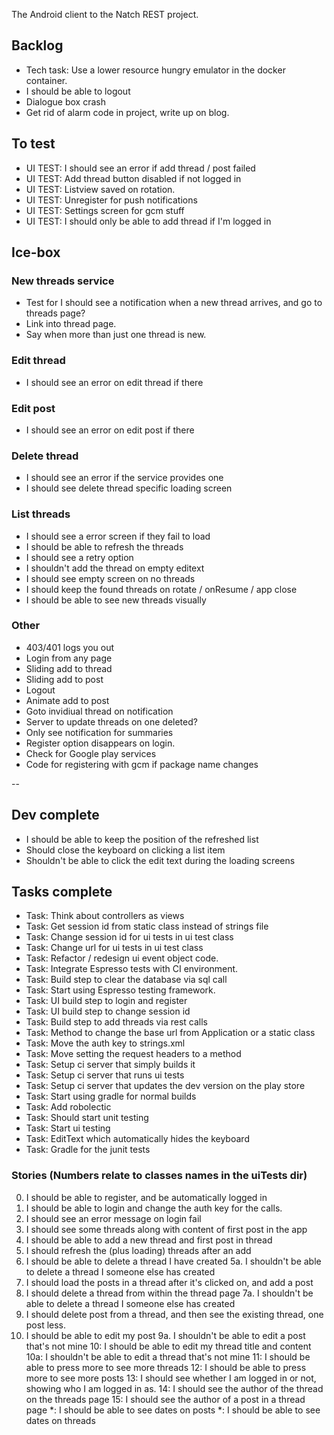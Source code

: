 The Android client to the Natch REST project.

## Backlog  

* Tech task: Use a lower resource hungry emulator in the docker container.
* I should be able to logout
* Dialogue box crash
* Get rid of alarm code in project, write up on blog.

## To test

* UI TEST: I should see an error if add thread / post failed
* UI TEST: Add thread button disabled if not logged in
* UI TEST: Listview saved on rotation.
* UI TEST: Unregister for push notifications
* UI TEST: Settings screen for gcm stuff
* UI TEST: I should only be able to add thread if I'm logged in

## Ice-box

### New threads service
* Test for I should see a notification when a new thread arrives, and go to threads page?
* Link into thread page.
* Say when more than just one thread is new.

### Edit thread 

* I should see an error on edit thread if there

### Edit post 

* I should see an error on edit post if there

### Delete thread 

* I should see an error if the service provides one
* I should see delete thread specific loading screen

### List threads

* I should see a error screen if they fail to load
* I should be able to refresh the threads
* I should see a retry option
* I shouldn't add the thread on empty editext
* I should see empty screen on no threads
* I should keep the found threads on rotate / onResume / app close
* I should be able to see new threads visually

### Other

* 403/401 logs you out
* Login from any page
* Sliding add to thread 
* Sliding add to post
* Logout
* Animate add to post
* Goto invidiual thread on notification
* Server to update threads on one deleted?
* Only see notification for summaries
* Register option disappears on login.
* Check for Google play services
* Code for registering with gcm if package name changes

--

## Dev complete

* I should be able to keep the position of the refreshed list
* Should close the keyboard on clicking a list item
* Shouldn't be able to click the edit text during the loading screens

## Tasks complete

* Task: Think about controllers as views
* Task: Get session id from static class instead of strings file
* Task: Change session id for ui tests in ui test class
* Task: Change url for ui tests in ui test class
* Task: Refactor / redesign ui event object code.
* Task: Integrate Espresso tests with CI environment.
* Task: Build step to clear the database via sql call
* Task: Start using Espresso testing framework.
* Task: UI build step to login and register
* Task: UI build step to change session id
* Task: Build step to add threads via rest calls
* Task: Method to change the base url from Application or a static class
* Task: Move the auth key to strings.xml
* Task: Move setting the request headers to a method
* Task: Setup ci server that simply builds it
* Task: Setup ci server that runs ui tests
* Task: Setup ci server that updates the dev version on the play store
* Task: Start using gradle for normal builds
* Task: Add robolectic
* Task: Should start unit testing
* Task: Start ui testing
* Task: EditText which automatically hides the keyboard
* Task: Gradle for the junit tests

### Stories (Numbers relate to classes names in the uiTests dir)

00.  I should be able to register, and be automatically logged in
0.   I should be able to login and change the auth key for the calls.
0.   I should see an error message on login fail
1.   I should see some threads along with content of first post in the app
3.   I should be able to add a new thread and first post in thread
4.   I should refresh the (plus loading) threads after an add
5.   I should be able to delete a thread I have created 
5a.  I shouldn't be able to delete a thread I someone else has created 
6.   I should load the posts in a thread after it's clicked on, and add a post
7.   I should delete a thread from within the thread page
7a.  I shouldn't be able to delete a thread I someone else has created 
8.   I should delete post from a thread, and then see the existing thread, one post less.
9.   I should be able to edit my post
9a.  I shouldn't be able to edit a post that's not mine
10:  I should be able to edit my thread title and content
10a: I shouldn't be able to edit a thread that's not mine
11:  I should be able to press more to see more threads
12:  I should be able to press more to see more posts 
13:  I should see whether I am logged in or not, showing who I am logged in as.
14:  I should see the author of the thread on the threads page
15:  I should see the author of a post in a thread page
*:   I should be able to see dates on posts
*:   I should be able to see dates on threads
